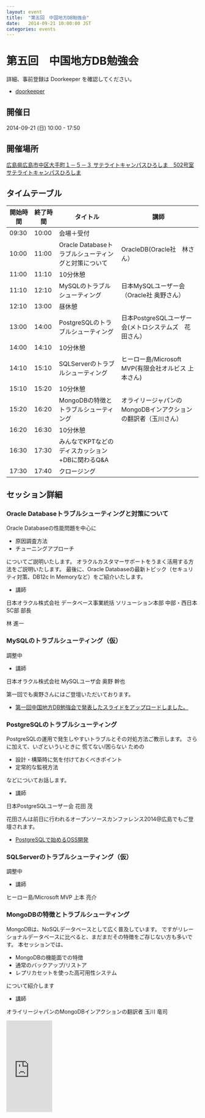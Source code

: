 ```yaml
---
layout: event
title:  "第五回　中国地方DB勉強会"
date:   2014-09-21 10:00:00 JST
categories: events
---
```


# 第五回　中国地方DB勉強会

詳細、事前登録は Doorkeeper を確認してください。

* [doorkeeper](http://dbstudychugoku.doorkeeper.jp/events/14008)

## 開催日

2014-09-21 (日) 10:00 - 17:50

## 開催場所

[広島県広島市中区大手町１－５－３ サテライトキャンパスひろしま　502号室 サテライトキャンパスひろしま](https://www.pu-hiroshima.ac.jp/site/satellite/)

## タイムテーブル

開始時間 | 終了時間 | タイトル | 講師
---|------------- | ------------- | -------------
09:30 | 10:00 | 会場＋受付 |
10:00 | 11:00 | Oracle Databaseトラブルシューティングと対策について|OracleDB(Oracle社　林さん）
11:00 | 11:10 | 10分休憩
11:10 | 12:10 | MySQLのトラブルシューティング|日本MySQLユーザー会（Oracle社 奥野さん）
12:10 | 13:00 | 昼休憩
13:00 | 14:00 | PostgreSQLのトラブルシューティング|日本PostgreSQLユーザー会(メトロシステムズ　花田さん）
14:00 | 14:10 | 10分休憩
14:10 | 15:10 | SQLServerのトラブルシューティング|ヒーロー島/Microsoft MVP(有限会社オルビス 上本さん)
15:10 | 15:20 | 10分休憩
15:20 | 16:20 | MongoDBの特徴とトラブルシューティング|オライリージャパンのMongoDBインアクションの翻訳者（玉川さん）
16:20 | 16:30 | 10分休憩
16:30 | 17:30 | みんなでKPTなどのディスカッション+DBに関わるQ&A
17:30 | 17:40 | クロージング

## セッション詳細

### Oracle Databaseトラブルシューティングと対策について

Oracle Databaseの性能問題を中心に

* 原因調査方法
* チューニングアプローチ

についてご説明いたします。
オラクルカスタマーサポートをうまく活用する方法をご説明いたします。
最後に、Oracle Databaseの最新トピック（セキュリティ対策、DB12c In Memoryなど）をご紹介いたします。

* 講師

日本オラクル株式会社 データベース事業統括 ソリューション本部 中部・西日本SC部 部長

林 進一

### MySQLのトラブルシューティング（仮）

調整中

* 講師

日本オラクル株式会社 MySQLユーザ会 奥野 幹也

第一回でも奥野さんにはご登壇いただいております。

* [第一回中国地方DB勉強会で発表したスライドをアップロードしました。](http://nippondanji.blogspot.jp/2013/08/db.html)


### PostgreSQLのトラブルシューティング

PostgreSQLの運用で発生しやすいトラブルとその対処方法ご教示します。
さらに加えて、いざといういときに 慌てない/困らない ための

* 設計・構築時に気を付けておくべきポイント
* 定常的な監視方法

などについてお話します。

* 講師

日本PostgreSQLユーザー会 花田 茂

花田さんは前日に行われるオープンソースカンファレンス2014@広島でもご登壇されます。
* [PostgreSQLで始めるOSS開発](https://www.ospn.jp/osc2014-hiroshima/modules/eguide/event.php?eid=10)

### SQLServerのトラブルシューティング（仮）

調整中


* 講師

ヒーロー島/Microsoft MVP 上本 亮介


### MongoDBの特徴とトラブルシューティング

MongoDBは、NoSQLデータベースとして広く普及しています。
ですがリレーショナルデータベースに比べると、まだまだその特徴をご存じない方も多いです。
本セッションでは、

* MongoDBの機能面での特徴
* 通常のバックアップ/リストア
* レプリカセットを使った高可用性システム

について紹介します

* 講師

オライリージャパンのMongoDBインアクションの翻訳者 玉川 竜司

<iframe src="http://rcm-fe.amazon-adsystem.com/e/cm?lt1=_blank&bc1=000000&IS2=1&bg1=FFFFFF&fc1=000000&lc1=0000FF&t=soudai1025-22&o=9&p=8&l=as4&m=amazon&f=ifr&ref=ss_til&asins=4873115906" style="width:120px;height:240px;" scrolling="no" marginwidth="0" marginheight="0" frameborder="0"></iframe>
